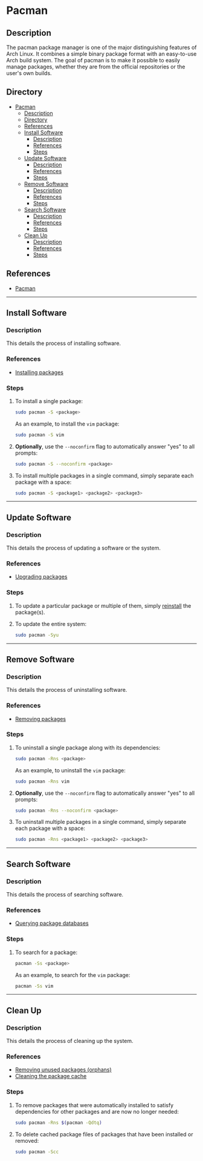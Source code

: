 # Pacman

## Description

The pacman package manager is one of the major distinguishing features of Arch Linux. It combines a simple binary package format with an easy-to-use Arch build system. The goal of pacman is to make it possible to easily manage packages, whether they are from the official repositories or the user's own builds.

## Directory

- [Pacman](#pacman)
  - [Description](#description)
  - [Directory](#directory)
  - [References](#references)
  - [Install Software](#install-software)
    - [Description](#description-1)
    - [References](#references-1)
    - [Steps](#steps)
  - [Update Software](#update-software)
    - [Description](#description-2)
    - [References](#references-2)
    - [Steps](#steps-1)
  - [Remove Software](#remove-software)
    - [Description](#description-3)
    - [References](#references-3)
    - [Steps](#steps-2)
  - [Search Software](#search-software)
    - [Description](#description-4)
    - [References](#references-4)
    - [Steps](#steps-3)
  - [Clean Up](#clean-up)
    - [Description](#description-5)
    - [References](#references-5)
    - [Steps](#steps-4)

## References

- [Pacman](https://wiki.archlinux.org/title/Pacman)

---

## Install Software

### Description

This details the process of installing software.

### References

- [Installing packages](https://wiki.archlinux.org/title/Pacman#Installing_packages)

### Steps

1. To install a single package:

    ```sh
    sudo pacman -S <package>
    ```

    As an example, to install the `vim` package:

    ```sh
    sudo pacman -S vim
    ```

2. **Optionally**, use the `--noconfirm` flag to automatically answer "yes" to all prompts:

    ```sh
    sudo pacman -S --noconfirm <package>
    ```

3. To install multiple packages in a single command, simply separate each package with a space:

    ```sh
    sudo pacman -S <package1> <package2> <package3>
    ```

---

## Update Software

### Description

This details the process of updating a software or the system.

### References

- [Upgrading packages](https://wiki.archlinux.org/title/Pacman#Upgrading_packages)

### Steps

1. To update a particular package or multiple of them, simply [reinstall](#install-software) the package(s).

2. To update the entire system:

    ```sh
    sudo pacman -Syu
    ```

---

## Remove Software

### Description

This details the process of uninstalling software.

### References

- [Removing packages](https://wiki.archlinux.org/title/Pacman#Removing_packages)

### Steps

1. To uninstall a single package along with its dependencies:

    ```sh
    sudo pacman -Rns <package>
    ```

    As an example, to uninstall the `vim` package:

    ```sh
    sudo pacman -Rns vim
    ```

2. **Optionally**, use the `--noconfirm` flag to automatically answer "yes" to all prompts:

    ```sh
    sudo pacman -Rns --noconfirm <package>
    ```

3. To uninstall multiple packages in a single command, simply separate each package with a space:

    ```sh
    sudo pacman -Rns <package1> <package2> <package3>
    ```

---

## Search Software

### Description

This details the process of searching software.

### References

- [Querying package databases](https://wiki.archlinux.org/title/Pacman#Querying_package_databases)

### Steps

1. To search for a package:

    ```sh
    pacman -Ss <package>
    ```

    As an example, to search for the `vim` package:

    ```sh
    pacman -Ss vim
    ```

---

## Clean Up

### Description

This details the process of cleaning up the system.

### References

- [Removing unused packages (orphans)](https://wiki.archlinux.org/title/Pacman/Tips_and_tricks#Removing_unused_packages_(orphans))
- [Cleaning the package cache](https://wiki.archlinux.org/title/Pacman#Cleaning_the_package_cache)

### Steps

1. To remove packages that were automatically installed to satisfy dependencies for other packages and are now no longer needed:

    ```sh
    sudo pacman -Rns $(pacman -Qdtq)
    ```

2. To delete cached package files of packages that have been installed or removed:

    ```sh
    sudo pacman -Scc
    ```
